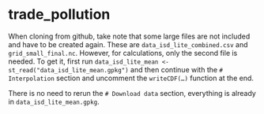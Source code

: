 # trade_pollution

When cloning from github, take note that some large files are not included and have to be created again. These are `data_isd_lite_combined.csv` and `grid_small_final.nc`. However, for calculations, only the second file is needed. To get it, first run `data_isd_lite_mean <- st_read("data_isd_lite_mean.gpkg")` and then continue with the `# Interpolation` section and uncomment the `writeCDF(…)` function at the end.

There is no need to rerun the `# Download data` section, everything is already in `data_isd_lite_mean.gpkg`.